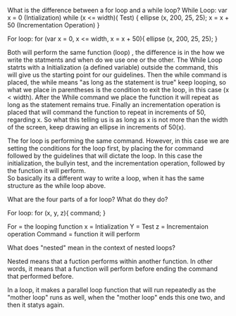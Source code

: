 What is the difference between a for loop and a while loop?
While Loop:
var x = 0 (Intialization)
while (x <= width)( Test) {
  ellipse (x, 200, 25, 25);
  x = x + 50 (Incrementation Operation)
  }
 
 For loop:
  for (var x = 0, x <= width, x = x + 50){
  ellipse (x, 200, 25, 25);
  }
 
 Both will perform the same function (loop) , the difference is in the how we write the statments and when do we use one or the other.
 The While Loop statrts with a Initialization (a defined variable) outside the command, this will give us the starting point for our guidelines.
 Then the while command is placed, the while means "as long as the statement is true" keep looping, so what we place in parentheses is the condition to exit the loop, in this case (x < width).
 After the While command we place the function it will repeat as long as the statement remains true.
 Finally an incrementation operation is placed that will command the function to repeat in increments of 50, regarding x. 
 So what this telling us is as long as x is not more than the width of the screen, keep drawing an ellipse in increments of 50(x).
 
 The for loop is performing the same command.
 However, in this case we are setting the conditions for the loop first, by placing the for command followed by the guidelines that will dictate the loop.
 In this case the initialization, the bullyin test, and the incrementation operation, followed by the function it will perform.  
 So basically its a different way to write a loop, when it has the same structure as the while loop above.
  
What are the four parts of a for loop? What do they do?


 For loop:
  for (x, y, z){
  command;
  }
  
  For = the looping function
  x = Intialization
  Y = Test
  z = Incrementaion operation
  Command = function it will perform

What does "nested" mean in the context of nested loops?

Nested means that a fuction performs within another function. In other words, it means that a function will perform before ending the command
that performed before. 

In a loop, it makes a parallel loop function that will run repeatedly as the "mother loop" runs as well, when the "mother loop" ends this one two, and then it statys again. 
